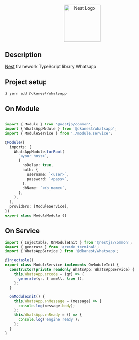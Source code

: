 <p align="center">
  <a href="http://nestjs.com/" target="blank"><img src="https://nestjs.com/img/logo-small.svg" width="120" alt="Nest Logo" /></a>
</p>

[circleci-image]: https://img.shields.io/circleci/build/github/nestjs/nest/master?token=abc123def456
[circleci-url]: https://circleci.com/gh/nestjs/nest

## Description

[Nest](https://github.com/nestjs/nest) framework TypeScript library Whatsapp

## Project setup

```bash
$ yarn add @dkanest/whatsapp
```

## On Module

```typescript

import { Module } from '@nestjs/common';
import { WhatsAppModule } from '@dkanest/whatsapp';
import { ModuleService } from './module.service';

@Module({
  imports: [
    WhatsAppModule.forRoot(
      `<your host>`,
      {
        noDelay: true,
        auth: {
          username: `<user>`,
          password: `<pass>`,
        },
        dbName: `<db_name>`,
      },
    ),
  ],
  providers: [ModuleService],
})
export class ModuleModule {}


```

## On Service

```typescript
import { Injectable, OnModuleInit } from '@nestjs/common';
import { generate } from 'qrcode-terminal';
import { WhatsAppService } from '@dkanest/whatsapp';

@Injectable()
export class ModuleService implements OnModuleInit {
  constructor(private readonly WhatsApp: WhatsAppService) {
    this.WhatsApp.qrcode = (qr) => {
      generate(qr, { small: true });
    };
  }

  onModuleInit() {
    this.WhatsApp.onMessage = (message) => {
      console.log(message.body);
    };
    this.WhatsApp.onReady = () => {
      console.log('engine ready');
    };
  }
}
```